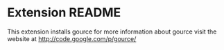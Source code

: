 # Extension README

This extension installs gource for more information about gource visit the
website at http://code.google.com/p/gource/

